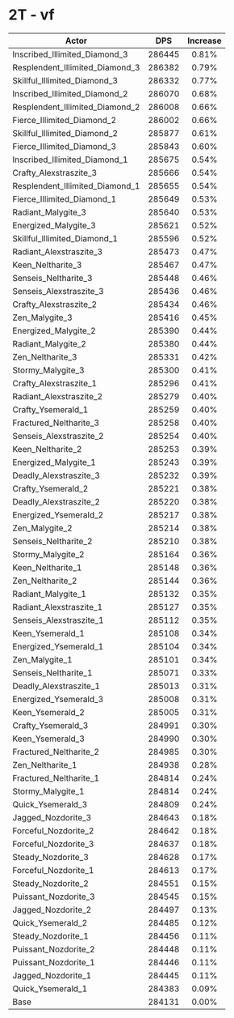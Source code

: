 # 2T - vf
| Actor | DPS | Increase |
|---|:---:|:---:|
|Inscribed_Illimited_Diamond_3|286445|0.81%|
|Resplendent_Illimited_Diamond_3|286382|0.79%|
|Skillful_Illimited_Diamond_3|286332|0.77%|
|Inscribed_Illimited_Diamond_2|286070|0.68%|
|Resplendent_Illimited_Diamond_2|286008|0.66%|
|Fierce_Illimited_Diamond_2|286002|0.66%|
|Skillful_Illimited_Diamond_2|285877|0.61%|
|Fierce_Illimited_Diamond_3|285843|0.60%|
|Inscribed_Illimited_Diamond_1|285675|0.54%|
|Crafty_Alexstraszite_3|285666|0.54%|
|Resplendent_Illimited_Diamond_1|285655|0.54%|
|Fierce_Illimited_Diamond_1|285649|0.53%|
|Radiant_Malygite_3|285640|0.53%|
|Energized_Malygite_3|285621|0.52%|
|Skillful_Illimited_Diamond_1|285596|0.52%|
|Radiant_Alexstraszite_3|285473|0.47%|
|Keen_Neltharite_3|285467|0.47%|
|Senseis_Neltharite_3|285448|0.46%|
|Senseis_Alexstraszite_3|285436|0.46%|
|Crafty_Alexstraszite_2|285434|0.46%|
|Zen_Malygite_3|285416|0.45%|
|Energized_Malygite_2|285390|0.44%|
|Radiant_Malygite_2|285380|0.44%|
|Zen_Neltharite_3|285331|0.42%|
|Stormy_Malygite_3|285300|0.41%|
|Crafty_Alexstraszite_1|285296|0.41%|
|Radiant_Alexstraszite_2|285279|0.40%|
|Crafty_Ysemerald_1|285259|0.40%|
|Fractured_Neltharite_3|285258|0.40%|
|Senseis_Alexstraszite_2|285254|0.40%|
|Keen_Neltharite_2|285253|0.39%|
|Energized_Malygite_1|285243|0.39%|
|Deadly_Alexstraszite_3|285232|0.39%|
|Crafty_Ysemerald_2|285221|0.38%|
|Deadly_Alexstraszite_2|285220|0.38%|
|Energized_Ysemerald_2|285217|0.38%|
|Zen_Malygite_2|285214|0.38%|
|Senseis_Neltharite_2|285210|0.38%|
|Stormy_Malygite_2|285164|0.36%|
|Keen_Neltharite_1|285148|0.36%|
|Zen_Neltharite_2|285144|0.36%|
|Radiant_Malygite_1|285132|0.35%|
|Radiant_Alexstraszite_1|285127|0.35%|
|Senseis_Alexstraszite_1|285112|0.35%|
|Keen_Ysemerald_1|285108|0.34%|
|Energized_Ysemerald_1|285104|0.34%|
|Zen_Malygite_1|285101|0.34%|
|Senseis_Neltharite_1|285071|0.33%|
|Deadly_Alexstraszite_1|285013|0.31%|
|Energized_Ysemerald_3|285008|0.31%|
|Keen_Ysemerald_2|285005|0.31%|
|Crafty_Ysemerald_3|284991|0.30%|
|Keen_Ysemerald_3|284990|0.30%|
|Fractured_Neltharite_2|284985|0.30%|
|Zen_Neltharite_1|284938|0.28%|
|Fractured_Neltharite_1|284814|0.24%|
|Stormy_Malygite_1|284814|0.24%|
|Quick_Ysemerald_3|284809|0.24%|
|Jagged_Nozdorite_3|284643|0.18%|
|Forceful_Nozdorite_2|284642|0.18%|
|Forceful_Nozdorite_3|284637|0.18%|
|Steady_Nozdorite_3|284628|0.17%|
|Forceful_Nozdorite_1|284613|0.17%|
|Steady_Nozdorite_2|284551|0.15%|
|Puissant_Nozdorite_3|284545|0.15%|
|Jagged_Nozdorite_2|284497|0.13%|
|Quick_Ysemerald_2|284485|0.12%|
|Steady_Nozdorite_1|284456|0.11%|
|Puissant_Nozdorite_2|284448|0.11%|
|Puissant_Nozdorite_1|284446|0.11%|
|Jagged_Nozdorite_1|284445|0.11%|
|Quick_Ysemerald_1|284383|0.09%|
|Base|284131|0.00%|
